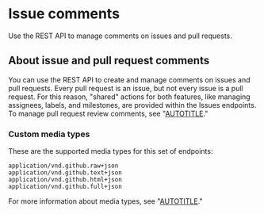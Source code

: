# Issue comments

Use the REST API to manage comments on issues and pull requests.

## About issue and pull request comments

You can use the REST API to create and manage comments on issues and pull requests. Every pull request is an issue, but not every issue is a pull request. For this reason, "shared" actions for both features, like managing assignees, labels, and milestones, are provided within the Issues endpoints. To manage pull request review comments, see "[AUTOTITLE](/rest/pulls/comments)."

### Custom media types

These are the supported media types for this set of endpoints:

    application/vnd.github.raw+json
    application/vnd.github.text+json
    application/vnd.github.html+json
    application/vnd.github.full+json

For more information about media types, see "[AUTOTITLE](/rest/overview/media-types)."
